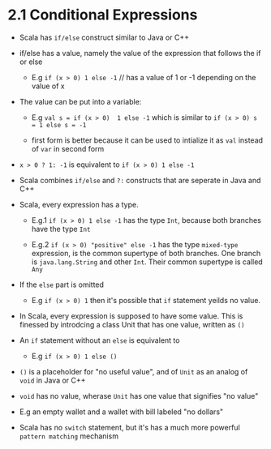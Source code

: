 # 2.1 Conditional Expressions

* Scala has `if/else` construct similar to Java or C++

* if/else has a value, namely the value of the expression that follows the if or else
  * E.g `if (x > 0) 1 else -1` // has a value of 1 or -1 depending on the value of x

* The value can be put into a variable:
  * E.g `val s = if (x > 0)  1 else -1` which is similar to `if (x > 0) s = 1 else s = -1`

  * first form is better because it can be used to intialize it as `val` instead of `var` in second form

* `x > 0 ? 1: -1` is equivalent to `if (x > 0) 1 else -1`

* Scala combines `if/else` and `?:` constructs that are seperate in Java and C++

* Scala, every expression has a type.
  * E.g.1 `if (x > 0) 1 else -1` has the type `Int`, because both branches have the type `Int`

  * E.g.2 `if (x > 0) "positive" else -1` has the type `mixed-type` expression, is the common supertype of both branches. One branch is `java.lang.String` and other `Int`. Their common supertype is called `Any`


* If the `else` part is omitted
  * E.g `if (x > 0) 1` then it's possible that `if` statement yeilds no value.

* In Scala, every expression is supposed to have some value. This is finessed by introdcing a class Unit that has one value, written as `()`

* An `if` statement without an `else` is equivalent to
  * E.g `if (x > 0) 1 else ()`

* `()` is a placeholder for "no useful value", and of `Unit` as an analog of `void` in Java or C++

*  `void` has no value, wherase `Unit` has one value that signifies "no value"
  * E.g an empty wallet and a wallet with bill labeled "no dollars"

* Scala has no `switch` statement, but it's has a much more powerful `pattern matching` mechanism
